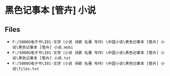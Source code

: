 # 黑色记事本 [管卉] 小说

## Files

- `F:/5000G电子书\I01-文学（小说 诗歌 名著 写作）\中国小说\黑色记事本 [管卉] 小说\黑色记事本 [管卉] 小说.mobi`
- `F:/5000G电子书\I01-文学（小说 诗歌 名著 写作）\中国小说\黑色记事本 [管卉] 小说\黑色记事本 [管卉] 小说.txt`
- `F:/5000G电子书\I01-文学（小说 诗歌 名著 写作）\中国小说\黑色记事本 [管卉] 小说\files.txt`
